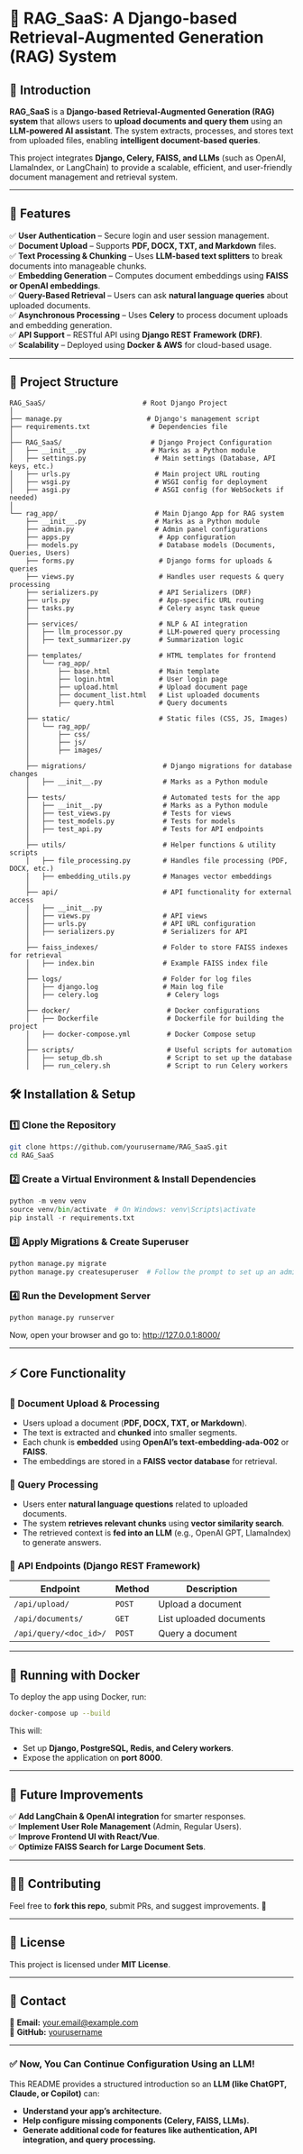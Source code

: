 # 🚀 RAG_SaaS: A Django-based Retrieval-Augmented Generation (RAG) System

## 📖 Introduction
**RAG_SaaS** is a **Django-based Retrieval-Augmented Generation (RAG) system** that allows users to **upload documents and query them** using an **LLM-powered AI assistant**. The system extracts, processes, and stores text from uploaded files, enabling **intelligent document-based queries**.

This project integrates **Django, Celery, FAISS, and LLMs** (such as OpenAI, LlamaIndex, or LangChain) to provide a scalable, efficient, and user-friendly document management and retrieval system.

---

## 🚀 Features
✅ **User Authentication** – Secure login and user session management.  
✅ **Document Upload** – Supports **PDF, DOCX, TXT, and Markdown** files.  
✅ **Text Processing & Chunking** – Uses **LLM-based text splitters** to break documents into manageable chunks.  
✅ **Embedding Generation** – Computes document embeddings using **FAISS or OpenAI embeddings**.  
✅ **Query-Based Retrieval** – Users can ask **natural language queries** about uploaded documents.  
✅ **Asynchronous Processing** – Uses **Celery** to process document uploads and embedding generation.  
✅ **API Support** – RESTful API using **Django REST Framework (DRF)**.  
✅ **Scalability** – Deployed using **Docker & AWS** for cloud-based usage.  

---

## 📂 Project Structure

```
RAG_SaaS/                        # Root Django Project
│
├── manage.py                     # Django's management script
├── requirements.txt               # Dependencies file
│
├── RAG_SaaS/                      # Django Project Configuration
│   ├── __init__.py                # Marks as a Python module
│   ├── settings.py                 # Main settings (Database, API keys, etc.)
│   ├── urls.py                     # Main project URL routing
│   ├── wsgi.py                     # WSGI config for deployment
│   ├── asgi.py                     # ASGI config (for WebSockets if needed)
│
└── rag_app/                        # Main Django App for RAG system
    ├── __init__.py                 # Marks as a Python module
    ├── admin.py                    # Admin panel configurations
    ├── apps.py                      # App configuration
    ├── models.py                    # Database models (Documents, Queries, Users)
    ├── forms.py                     # Django forms for uploads & queries
    ├── views.py                     # Handles user requests & query processing
    ├── serializers.py               # API Serializers (DRF)
    ├── urls.py                      # App-specific URL routing
    ├── tasks.py                     # Celery async task queue
    │
    ├── services/                    # NLP & AI integration
    │   ├── llm_processor.py         # LLM-powered query processing
    │   ├── text_summarizer.py       # Summarization logic
    │
    ├── templates/                   # HTML templates for frontend
    │   └── rag_app/
    │       ├── base.html            # Main template
    │       ├── login.html           # User login page
    │       ├── upload.html          # Upload document page
    │       ├── document_list.html   # List uploaded documents
    │       ├── query.html           # Query documents
    │
    ├── static/                      # Static files (CSS, JS, Images)
    │   └── rag_app/
    │       ├── css/
    │       ├── js/
    │       ├── images/
    │
    ├── migrations/                   # Django migrations for database changes
    │   ├── __init__.py               # Marks as a Python module
    │
    ├── tests/                        # Automated tests for the app
    │   ├── __init__.py               # Marks as a Python module
    │   ├── test_views.py             # Tests for views
    │   ├── test_models.py            # Tests for models
    │   ├── test_api.py               # Tests for API endpoints
    │
    ├── utils/                        # Helper functions & utility scripts
    │   ├── file_processing.py        # Handles file processing (PDF, DOCX, etc.)
    │   ├── embedding_utils.py        # Manages vector embeddings
    │
    ├── api/                          # API functionality for external access
    │   ├── __init__.py
    │   ├── views.py                  # API views
    │   ├── urls.py                   # API URL configuration
    │   ├── serializers.py            # Serializers for API
    │
    ├── faiss_indexes/                # Folder to store FAISS indexes for retrieval
    │   ├── index.bin                 # Example FAISS index file
    │
    ├── logs/                         # Folder for log files
    │   ├── django.log                # Main log file
    │   ├── celery.log                 # Celery logs
    │
    ├── docker/                        # Docker configurations
    │   ├── Dockerfile                 # Dockerfile for building the project
    │   ├── docker-compose.yml         # Docker Compose setup
    │
    ├── scripts/                       # Useful scripts for automation
    │   ├── setup_db.sh                # Script to set up the database
    │   ├── run_celery.sh              # Script to run Celery workers
```

## 🛠️ Installation & Setup

### 1️⃣ Clone the Repository

```bash
git clone https://github.com/yourusername/RAG_SaaS.git
cd RAG_SaaS
```

### 2️⃣ Create a Virtual Environment & Install Dependencies

```python
python -m venv venv
source venv/bin/activate  # On Windows: venv\Scripts\activate
pip install -r requirements.txt
```

### 3️⃣ Apply Migrations & Create Superuser

```python
python manage.py migrate
python manage.py createsuperuser  # Follow the prompt to set up an admin user
```

### 4️⃣ Run the Development Server
```python
python manage.py runserver
```

Now, open your browser and go to:
http://127.0.0.1:8000/

---

## ⚡ Core Functionality

### 🔹 Document Upload & Processing
- Users upload a document (**PDF, DOCX, TXT, or Markdown**).
- The text is extracted and **chunked** into smaller segments.
- Each chunk is **embedded** using **OpenAI’s text-embedding-ada-002** or **FAISS**.
- The embeddings are stored in a **FAISS vector database** for retrieval.

### 🔹 Query Processing
- Users enter **natural language questions** related to uploaded documents.
- The system **retrieves relevant chunks** using **vector similarity search**.
- The retrieved context is **fed into an LLM** (e.g., OpenAI GPT, LlamaIndex) to generate answers.

### 🔹 API Endpoints (Django REST Framework)
| **Endpoint**            | **Method** | **Description**            |
|-------------------------|------------|----------------------------|
| `/api/upload/`         | `POST`     | Upload a document          |
| `/api/documents/`      | `GET`      | List uploaded documents    |
| `/api/query/<doc_id>/` | `POST`     | Query a document           |

---

## 🚀 Running with Docker
To deploy the app using Docker, run:

```bash
docker-compose up --build
````

This will:

- Set up **Django, PostgreSQL, Redis, and Celery workers**.
- Expose the application on **port 8000**.

---

## 🧠 Future Improvements
✅ **Add LangChain & OpenAI integration** for smarter responses.  
✅ **Implement User Role Management** (Admin, Regular Users).  
✅ **Improve Frontend UI with React/Vue**.  
✅ **Optimize FAISS Search for Large Document Sets**.  

---

## 👨‍💻 Contributing
Feel free to **fork this repo**, submit PRs, and suggest improvements. 🚀

---

## 📄 License
This project is licensed under **MIT License**.

---

## 📩 Contact
📧 **Email:** your.email@example.com  
🐙 **GitHub:** [yourusername](https://github.com/yourusername)  

---

### ✅ Now, You Can Continue Configuration Using an LLM!
This README provides a structured introduction so an **LLM (like ChatGPT, Claude, or Copilot)** can:
- **Understand your app’s architecture.**
- **Help configure missing components (Celery, FAISS, LLMs).**
- **Generate additional code for features like authentication, API integration, and query processing.**
